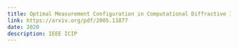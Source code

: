 ```yaml
---
title: Optimal Measurement Configuration in Computational Diffractive Imaging [PDF]
link: https://arxiv.org/pdf/2005.11877
date: 2020
description: IEEE ICIP
---
```

